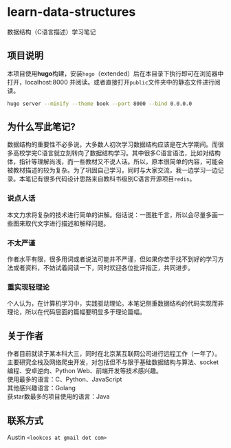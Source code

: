 # learn-data-structures

数据结构（C语言描述）学习笔记

## 项目说明  

本项目使用**hugo**构建，安装`hogo`（extended）后在本目录下执行即可在浏览器中打开，localhost:8000 并阅读。或者直接打开`public`文件夹中的静态文件进行阅读。  

```bash
hugo server --minify --theme book --port 8000 --bind 0.0.0.0
```


## 为什么写此笔记?  

数据结构的重要性不必多说，大多数人初次学习数据结构应该是在大学期间。而很多高校学完C语言就立刻转向了数据结构学习。其中很多C语言语法，比如对结构体，指针等理解尚浅，而一些教材又不说人话。所以，原本很简单的内容，可能会被教材描述的较为复杂。为了巩固自己学习，同时与大家交流，我一边学习一边记录。本笔记有很多代码设计思路来自教科书级别C语言开源项目`redis`。

### 说点人话

本文力求将复杂的技术进行简单的讲解。俗话说：一图胜千言，所以会尽量多画一些图来取代文字进行描述和解释问题。

### 不太严谨  

作者水平有限，很多用词或者说法可能并不严谨，但如果你苦于找不到好的学习方法或者资料，不妨试着阅读一下，同时欢迎各位批评指正，共同进步。

### 重实现轻理论  

个人认为，在计算机学习中，实践驱动理论。本笔记侧重数据结构的代码实现而非理论，所以在代码层面的篇幅要明显多于理论篇幅。

## 关于作者  

作者目前就读于某本科大三，同时在北京某互联网公司进行远程工作（一年了）。主要研究全栈及网络爬虫开发，对包括但不与限于基础数据结构与算法、socket编程、安卓逆向、Python Web、前端开发等技术感兴趣。  
使用最多的语言：C、Python、JavaScript  
其他感兴趣语言：Golang  
获star数最多的项目使用的语言：Java

## 联系方式  

Austin `<lookcos at gmail dot com>`



